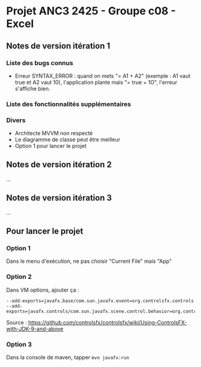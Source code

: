 # Projet ANC3 2425 - Groupe c08 - Excel

## Notes de version itération 1

### Liste des bugs connus

* Erreur SYNTAX_ERROR : quand on mets "= A1 + A2" (exemple : A1 vaut true et A2 vaut 10), l'application plante mais "= true + 1O", l'erreur s'affiche bien.

### Liste des fonctionnalités supplémentaires

### Divers

* Architecte MVVM non respecté
* Le diagramme de classe peut être meilleur
* Option 1 pour lancer le projet

## Notes de version itération 2

...

## Notes de version itération 3

...


## Pour lancer le projet

### Option 1 

Dans le menu d'exécution, ne pas choisir "Current File" mais "App"

### Option 2

Dans VM options, ajouter ça : 

```
--add-exports=javafx.base/com.sun.javafx.event=org.controlsfx.controls
--add-exports=javafx.controls/com.sun.javafx.scene.control.behavior=org.controlsfx.controls
```

Source : https://github.com/controlsfx/controlsfx/wiki/Using-ControlsFX-with-JDK-9-and-above 

### Option 3

Dans la console de maven, tapper `mvn javafx:run`
